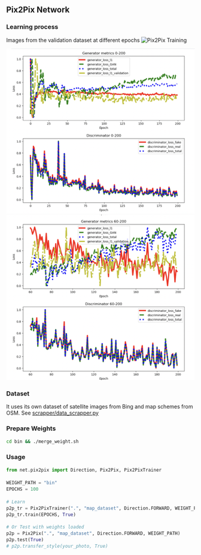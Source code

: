 ## Pix2Pix Network

### Learning process
Images from the validation dataset at different epochs
![Pix2Pix Training](https://github.com/maksimandrianov/pix2pix/blob/main/bin/2_progress.gif?raw=true)

![Pix2Pix Metrics1](https://github.com/maksimandrianov/pix2pix/blob/main/bin/metrics1.png?raw=true)
![Pix2Pix Metrics2](https://github.com/maksimandrianov/pix2pix/blob/main/bin/metrics2.png?raw=true)

### Dataset

It uses its own dataset of satellite images from Bing and map schemes from OSM.
See [scrapper/data_scrapper.py](https://github.com/maksimandrianov/pix2pix/blob/main/scrapper/data_scrapper.py)

### Prepare Weights
```sh
cd bin && ./merge_weight.sh
```

### Usage
```py
from net.pix2pix import Direction, Pix2Pix, Pix2PixTrainer

WEIGHT_PATH = "bin"
EPOCHS = 100

# Learn
p2p_tr = Pix2PixTrainer(".", "map_dataset", Direction.FORWARD, WEIGHT_PATH)
p2p_tr.train(EPOCHS, True)

# Or Test with weights loaded
p2p = Pix2Pix(".", "map_dataset", Direction.FORWARD, WEIGHT_PATH)
p2p.test(True)
# p2p.transfer_style(your_photo, True)
```